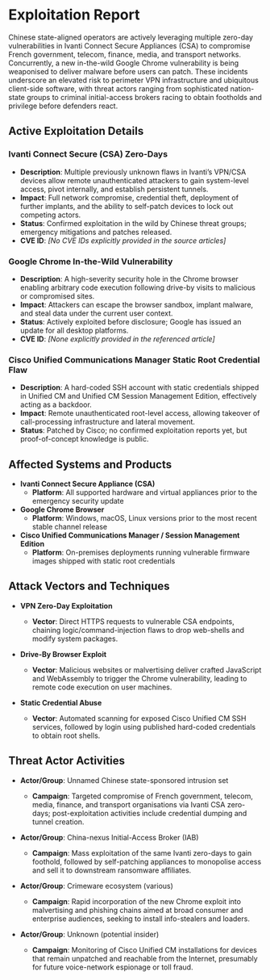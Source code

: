 # Exploitation Report

Chinese state-aligned operators are actively leveraging multiple zero-day vulnerabilities in Ivanti Connect Secure Appliances (CSA) to compromise French government, telecom, finance, media, and transport networks. Concurrently, a new in-the-wild Google Chrome vulnerability is being weaponised to deliver malware before users can patch. These incidents underscore an elevated risk to perimeter VPN infrastructure and ubiquitous client-side software, with threat actors ranging from sophisticated nation-state groups to criminal initial-access brokers racing to obtain footholds and privilege before defenders react.

## Active Exploitation Details

### Ivanti Connect Secure (CSA) Zero-Days
- **Description**: Multiple previously unknown flaws in Ivanti’s VPN/CSA devices allow remote unauthenticated attackers to gain system-level access, pivot internally, and establish persistent tunnels.  
- **Impact**: Full network compromise, credential theft, deployment of further implants, and the ability to self-patch devices to lock out competing actors.  
- **Status**: Confirmed exploitation in the wild by Chinese threat groups; emergency mitigations and patches released.  
- **CVE ID**: *[No CVE IDs explicitly provided in the source articles]*  

### Google Chrome In-the-Wild Vulnerability
- **Description**: A high-severity security hole in the Chrome browser enabling arbitrary code execution following drive-by visits to malicious or compromised sites.  
- **Impact**: Attackers can escape the browser sandbox, implant malware, and steal data under the current user context.  
- **Status**: Actively exploited before disclosure; Google has issued an update for all desktop platforms.  
- **CVE ID**: *[None explicitly provided in the referenced article]*  

### Cisco Unified Communications Manager Static Root Credential Flaw
- **Description**: A hard-coded SSH account with static credentials shipped in Unified CM and Unified CM Session Management Edition, effectively acting as a backdoor.  
- **Impact**: Remote unauthenticated root-level access, allowing takeover of call-processing infrastructure and lateral movement.  
- **Status**: Patched by Cisco; no confirmed exploitation reports yet, but proof-of-concept knowledge is public.  

## Affected Systems and Products

- **Ivanti Connect Secure Appliance (CSA)**  
  - **Platform**: All supported hardware and virtual appliances prior to the emergency security update  
- **Google Chrome Browser**  
  - **Platform**: Windows, macOS, Linux versions prior to the most recent stable channel release  
- **Cisco Unified Communications Manager / Session Management Edition**  
  - **Platform**: On-premises deployments running vulnerable firmware images shipped with static root credentials  

## Attack Vectors and Techniques

- **VPN Zero-Day Exploitation**  
  - **Vector**: Direct HTTPS requests to vulnerable CSA endpoints, chaining logic/command-injection flaws to drop web-shells and modify system packages.  

- **Drive-By Browser Exploit**  
  - **Vector**: Malicious websites or malvertising deliver crafted JavaScript and WebAssembly to trigger the Chrome vulnerability, leading to remote code execution on user machines.  

- **Static Credential Abuse**  
  - **Vector**: Automated scanning for exposed Cisco Unified CM SSH services, followed by login using published hard-coded credentials to obtain root shells.  

## Threat Actor Activities

- **Actor/Group**: Unnamed Chinese state-sponsored intrusion set  
  - **Campaign**: Targeted compromise of French government, telecom, media, finance, and transport organisations via Ivanti CSA zero-days; post-exploitation activities include credential dumping and tunnel creation.  

- **Actor/Group**: China-nexus Initial-Access Broker (IAB)  
  - **Campaign**: Mass exploitation of the same Ivanti zero-days to gain foothold, followed by self-patching appliances to monopolise access and sell it to downstream ransomware affiliates.  

- **Actor/Group**: Crimeware ecosystem (various)  
  - **Campaign**: Rapid incorporation of the new Chrome exploit into malvertising and phishing chains aimed at broad consumer and enterprise audiences, seeking to install info-stealers and loaders.  

- **Actor/Group**: Unknown (potential insider)  
  - **Campaign**: Monitoring of Cisco Unified CM installations for devices that remain unpatched and reachable from the Internet, presumably for future voice-network espionage or toll fraud.  

